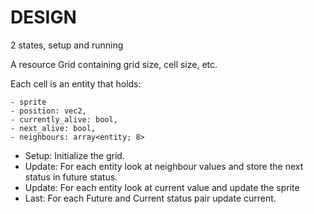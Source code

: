 # DESIGN

2 states, setup and running

A resource Grid containing grid size, cell size, etc.

Each cell is an entity that holds:

    - sprite
    - position: vec2,
    - currently_alive: bool,
    - next_alive: bool,
    - neighbours: array<entity; 8>

- Setup: Initialize the grid.
- Update: For each entity look at neighbour values and store
  the next status in future status.
- Update: For each entity look at current value and update the sprite
- Last: For each Future and Current status pair update current.
